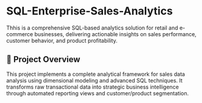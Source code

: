 # SQL-Enterprise-Sales-Analytics


Thhis is a comprehensive SQL-based analytics solution for retail and e-commerce businesses, delivering actionable insights on sales performance, customer behavior, and product profitability.


## 🎯 Project Overview
 This project implements a complete analytical framework for sales data analysis using dimensional modeling and advanced SQL techniques. It transforms raw transactional data into strategic business intelligence through automated reporting views and customer/product segmentation.

